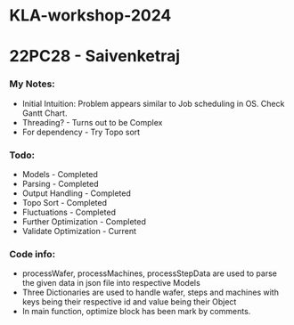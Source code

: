 # KLA-workshop-2024 
# 22PC28 - Saivenketraj

### My Notes:
* Initial Intuition: Problem appears similar to Job scheduling in OS. Check Gantt Chart. 
* Threading? - Turns out to be Complex
* For dependency - Try Topo sort

### Todo:
* Models - Completed
* Parsing - Completed
* Output Handling - Completed
* Topo Sort - Completed
* Fluctuations - Completed
* Further Optimization - Completed
* Validate Optimization - Current

### Code info:
* processWafer, processMachines, processStepData are used to parse the given data in json file into respective Models
* Three Dictionaries are used to handle wafer, steps and machines with keys being their respective id and value being their Object
* In main function, optimize block has been mark by comments. 
